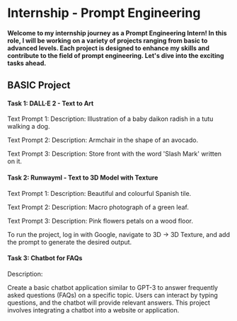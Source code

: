 # Internship - Prompt Engineering

#### Welcome to my internship journey as a Prompt Engineering Intern! In this role, I will be working on a variety of projects ranging from basic to advanced levels. Each project is designed to enhance my skills and contribute to the field of prompt engineering. Let's dive into the exciting tasks ahead.

## BASIC Project
#### Task 1: DALL·E 2 - Text to Art

Text Prompt 1:
Description: Illustration of a baby daikon radish in a tutu walking a dog.


Text Prompt 2:
Description: Armchair in the shape of an avocado.


Text Prompt 3:
Description: Store front with the word 'Slash Mark' written on it.


#### Task 2: Runwayml - Text to 3D Model with Texture

Text Prompt 1:
Description: Beautiful and colourful Spanish tile.


Text Prompt 2:
Description: Macro photograph of a green leaf.


Text Prompt 3:
Description: Pink flowers petals on a wood floor.

To run the project, log in with Google, navigate to 3D -> 3D Texture, and add the prompt to generate the desired output.

#### Task 3: Chatbot for FAQs

Description:

Create a basic chatbot application similar to GPT-3 to answer frequently asked questions (FAQs) on a specific topic. Users can interact by typing questions, and the chatbot will provide relevant answers. This project involves integrating a chatbot into a website or application.
